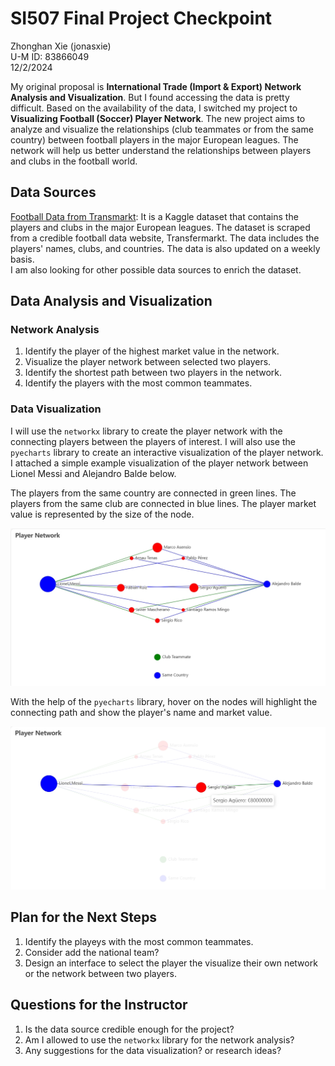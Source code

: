 # SI507 Final Project Checkpoint

Zhonghan Xie (jonasxie)  
U-M ID: 83866049  
12/2/2024  

My original proposal is **International Trade (Import & Export) Network Analysis and Visualization**. But I found accessing the data is pretty difficult. Based on the availability of the data, I switched my project to **Visualizing Football (Soccer) Player Network**. The new project aims to analyze and visualize the relationships (club teammates or from the same country) between football players in the major European leagues. The network will help us better understand the relationships between players and clubs in the football world.

## Data Sources

[Football Data from Transmarkt](https://www.kaggle.com/datasets/davidcariboo/player-scores): It is a Kaggle dataset that contains the players and clubs in the major European leagues. The dataset is scraped from a credible football data website, Transfermarkt. The data includes the players' names, clubs, and countries. The data is also updated on a weekly basis.  
I am also looking for other possible data sources to enrich the dataset.  

## Data Analysis and Visualization  

### Network Analysis

1. Identify the player of the highest market value in the network.
2. Visualize the player network between selected two players.
3. Identify the shortest path between two players in the network.
4. Identify the players with the most common teammates.

### Data Visualization

I will use the `networkx` library to create the player network with the connecting players between the players of interest. I will also use the `pyecharts` library to create an interactive visualization of the player network. I attached a simple example visualization of the player network between Lionel Messi and Alejandro Balde below.

The players from the same country are connected in green lines. The players from the same club are connected in blue lines. The player market value is represented by the size of the node.

![Sample Player Network Visualization](./output/player_network.png)

With the help of the `pyecharts` library, hover on the nodes will highlight the connecting path and show the player's name and market value.

![Sample Player Network Visualization](./output/player_network_hover.png)

## Plan for the Next Steps

1. Identify the playeys with the most common teammates.
2. Consider add the national team?
3. Design an interface to select the player the visualize their own network or the network between two players.

## Questions for the Instructor

1. Is the data source credible enough for the project?
2. Am I allowed to use the `networkx` library for the network analysis?
3. Any suggestions for the data visualization? or research ideas?
